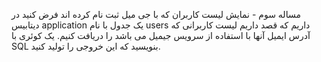 مساله سوم - نمایش لیست کاربران که با جی میل ثبت نام کرده اند
فرض کنید در دیتابیس application یک جدول با نام users داریم که قصد داریم لیست کاربرانی که آدرس ایمیل آنها با استفاده از سرویس جیمیل می باشد را دریافت کنیم. یک کوئری با SQL بنویسید که این خروجی را تولید کنید.